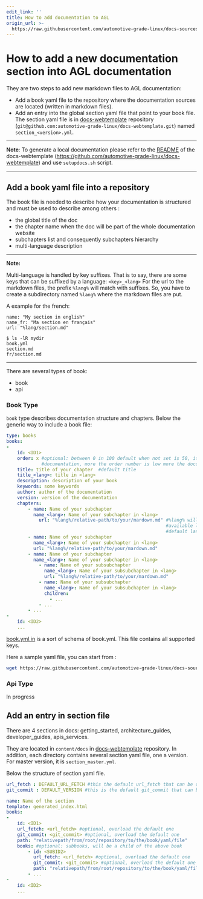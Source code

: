```yaml
---
edit_link: ''
title: How to add documentation to AGL
origin_url: >-
  https://raw.githubusercontent.com/automotive-grade-linux/docs-sources/master/docs/handle-docs/handle-docs.md
---
```


<!-- WARNING: This file is generated by fetch_docs.js using /home/boron/Documents/AGL/docs-webtemplate/site/_data/tocs/howto/master/howto-add-docs-handle-docs-book.yml -->

# How to add a new documentation section into AGL documentation

They are two steps to add new markdown files to AGL documentation:

- Add a book yaml file to the repository where the documentation sources are located (written in markdown files).
- Add an entry into the global section yaml file that point to your book file. The section yaml file is in [docs-webtemplate](https://github.com/automotive-grade-linux/docs-webtemplate) repository (`git@github.com:automotive-grade-linux/docs-webtemplate.git`) named `section_<version>.yml`.

---

**Note**: To generate a local documentation please refer to the [README](https://github.com/automotive-grade-linux/docs-webtemplate/blob/master-next/README.md) of the docs-webtemplate (https://github.com/automotive-grade-linux/docs-webtemplate) and use `setupdocs.sh` script.

---

## Add a book yaml file into a repository

The book file is needed to describe how your documentation is structured and must be used to describe
among others :

- the global title of the doc
- the chapter name when the doc will be part of the whole documentation website
- subchapters list and consequently subchapters hierarchy
- multi-language description

---

**Note:**

Multi-language is handled by key suffixes. That is to say, there are some keys that can be suffixed by a language: ``<key>_<lang>``
For the url to the markdown files, the prefix ```%lang%``` will match with suffixes. So, you have to create a subdirectory named ```%lang%``` where the markdown files are put.

A example for the french:

```
name: "My section in english"
name_fr: "Ma section en français"
url: "%lang/section.md"
```

```
$ ls -lR mydir
book.yml
section.md
fr/section.md
```

---

There are several types of book:

- book
- api

### Book Type

`book` type describes documentation structure and chapters.
Below the generic way to include a book file:

```yaml
type: books
books:
-
    id: <ID1>
    order: x #optional: between 0 in 100 default when not set is 50, it allows to define order in final
             #documentation, more the order number is low more the documentation is first
    title: title of your chapter  #default title
    title_<lang>: title in <lang>
    description: description of your book
    keywords: some keywords
    author: author of the documentation
    version: version of the documentation
    chapters:
        - name: Name of your subchapter
          name_<lang>: Name of your subchapter in <lang>
            url: "%lang%/relative-path/to/your/mardown.md" #%lang% will be replaced by the
                                                           #available languages,
                                                           #default language can be in the root directory
        - name: Name of your subchapter
          name_<lang>: Name of your subchapter in <lang>
          url: "%lang%/relative-path/to/your/mardown.md"
        - name: Name of your subchapter
          name_<lang>: Name of your subchapter in <lang>
            - name: Name of your subsubchapter
              name_<lang>: Name of your subsubchapter in <lang>
              url: "%lang%/relative-path/to/your/mardown.md"
            - name: Name of your subsubchapter
              name_<lang>: Name of your subsubchapter in <lang>
              children:
                - ...
            - ...
        - ...
-
    id: <ID2>
    ...
```

[book.yml.in](https://github.com/automotive-grade-linux/docs-sources/blob/master/docs/handle-docs/book.yml.in)
is a sort of schema of book.yml. This file contains all supported keys.

Here a sample yaml file, you can start from :

```bash
wget https://raw.githubusercontent.com/automotive-grade-linux/docs-sources/master-next/docs/getting-started-book.yml -O my-new-book.yml
```

### Api Type

In progress

## Add an entry in section file

There are 4 sections in docs: getting_started, architecture_guides, developer_guides, apis_services.

They are located in `content/docs` in [docs-webtemplate](https://github.com/automotive-grade-linux/docs-webtemplate) repository.
In addition, each directory contains several section yaml file, one a version. For master version, it is `section_master.yml`.

Below the structure of section yaml file.

```yaml
url_fetch : DEFAULT_URL_FETCH #this the default url_fetch that can be overload further, there already are some default variables defined in docs-webtemplate/docs-tools
git_commit : DEFAULT_VERSION #this is the default git_commit that can be overload further, there already are some default variables defined in docs-webtemplate/docs-tools

name: Name of the section
template: generated_index.html
books:
-
    id: <ID1>
    url_fetch: <url_fetch> #optional, overload the default one
    git_commit: <git_commit> #optional, overload the default one
    path: "relativepath/from/root/repository/to/the/book/yaml/file"
    books: #optional: subbooks, will be a child of the above book
        - id: <SUBID2>
          url_fetch: <url_fetch> #optional, overload the default one
          git_commit: <git_commit> #optional, overload the default one
          path: "relativepath/from/root/repository/to/the/book/yaml/file"
        - ...
-
    id: <ID2>
    ...
```
